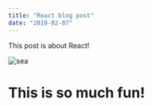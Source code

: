 ```yaml
---
title: "React blog post"
date: "2019-02-07"
---
```


This post is about React!

![sea]("./postimage.jpg")

# This is so much fun!